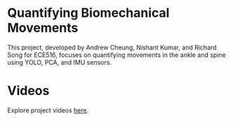 # Quantifying Biomechanical Movements

This project, developed by Andrew Cheung, Nishant Kumar, and Richard Song for ECE516, focuses on quantifying movements in the ankle and spine using YOLO, PCA, and IMU sensors.

# Videos
Explore project videos [here](https://drive.google.com/drive/folders/1EzEr9WdYwVqrqfrh0kJFpOcm1AiEQjL9?usp=sharing).


 
 
